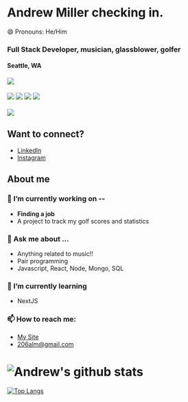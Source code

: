# Andrew Miller checking in.
😄 Pronouns: He/Him
### Full Stack Developer, musician, glassblower, golfer
#### Seattle, WA
#### ![](https://github-profile-trophy.vercel.app/?username=jazznerd206)
![](https://img.shields.io/badge/OS-Ubuntu-informational?style=flat&logo=ubuntu&logoColor=white&color=2bbc8a)
![](https://img.shields.io/badge/OS-Windows-informational?style=flat&logo=windows&logoColor=white&color=2bbc8a)
![](https://img.shields.io/badge/Lang-JavaScript-informational?style=flat&logo=javascript&logoColor=white&color=2bbc8a)
![](https://img.shields.io/badge/Favorite-React-informational?style=flat&logo=react&logoColor=white&color=2bbc8a)
#### ![](https://komarev.com/ghpvc/?username=jazznerd206&label=Profile%20views&color=0e75b6&style=flat)




## Want to connect?
* [LinkedIn](https://www.linkedin.com/in/andrew-miller-113a1a195/)
* [Instagram](https://www.instagram.com/206alm/)

## About me
### 🔭 I’m currently working on --
  * __Finding a job__
  * A project to track my golf scores and statistics
### 💬 Ask me about ...
  * Anything related to music!!
  * Pair programming
  * Javascript, React, Node, Mongo, SQL
### 🌱 I’m currently learning
  * NextJS
### 📫 How to reach me:
  * [My Site](https://andrewmiller.fun)
  * 206alm@gmail.com
  
  
# ![Andrew's github stats](https://github-readme-stats.vercel.app/api?username=jazznerd206)
[![Top Langs](https://github-readme-stats.vercel.app/api/top-langs/?username=jazznerd206)](https://github.com/jazznerd206/github-readme-stats)

<!--
**jazznerd206/jazznerd206** is a ✨ _special_ ✨ repository because its `README.md` (this file) appears on your GitHub profile.

Here are some ideas to get you started:



- 👯 I’m looking to collaborate on ...
- 🤔 I’m looking for help with ...
- 💬 Ask me about ...


- ⚡ Fun fact: ...
-->
